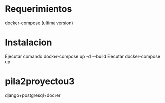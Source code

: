 # Requerimientos
docker-compose (ultima version)
# Instalacion
Ejecutar comando docker-compose up -d --build
Ejecutar docker-compose up
# pila2proyectou3
django+postgresql+docker
